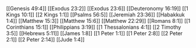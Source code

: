 [[Genesis 49:4]]
[[Exodus 23:2]]
[[Exodus 23:6]]
[[Deuteronomy 16:19]]
[[1 Kings 10:1]]
[[2 Kings 1:1]]
[[Psalms 56:5]]
[[Jeremiah 23:36]]
[[Habakkuk 1:4]]
[[Matthew 15:3]]
[[Matthew 15:6]]
[[Matthew 22:29]]
[[Romans 8:1]]
[[1 Corinthians 15:1]]
[[Philippians 3:19]]
[[1 Thessalonians 4:1]]
[[2 Timothy 3:5]]
[[Hebrews 5:11]]
[[James 1:8]]
[[1 Peter 1:1]]
[[1 Peter 2:8]]
[[2 Peter 2:1]]
[[2 Peter 2:14]]
[[Jude 1:4]]
